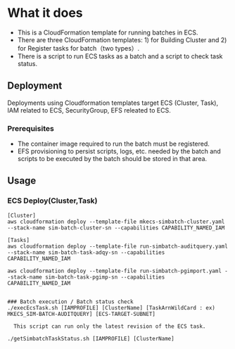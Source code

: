 # What it does

* This is a CloudFormation template for running batches in ECS. 
* There are three CloudFormation templates: 1) for Building Cluster and 2) for Register tasks for batch（two types）.
* There is a script to run ECS tasks as a batch and a script to check task status.


## Deployment

Deployments using Cloudformation templates target ECS (Cluster, Task), IAM related to ECS, SecurityGroup, EFS releated to ECS.

### Prerequisites

* The container image required to run the batch must be registered. 
* EFS provisioning to persist scripts, logs, etc. needed by the batch and scripts to be executed by the batch should be stored in that area. 

## Usage

### ECS Deploy(Cluster,Task)
    [Cluster]
    aws cloudformation deploy --template-file mkecs-simbatch-cluster.yaml --stack-name sim-batch-cluster-sn --capabilities CAPABILITY_NAMED_IAM
    
    [Tasks]
    aws cloudformation deploy --template-file run-simbatch-auditquery.yaml --stack-name sim-batch-task-adqy-sn --capabilities CAPABILITY_NAMED_IAM

    aws cloudformation deploy --template-file run-simbatch-pgimport.yaml --stack-name sim-batch-task-pgimp-sn --capabilities CAPABILITY_NAMED_IAM
    

    ### Batch execution / Batch status check
    ./execEcsTask.sh [IAMPROFILE] [ClusterName] [TaskArnWildCard : ex) MKECS_SIM-BATCH-AUDITQUERY] [ECS-TARGET-SUBNET]

      This script can run only the latest revision of the ECS task. 
 
    ./getSimbatchTaskStatus.sh [IAMPROFILE] [ClusterName]

